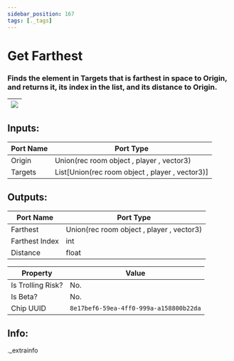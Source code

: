 ```yaml
---
sidebar_position: 167
tags: [._tags]
---
```


# Get Farthest


### Finds the element in Targets that is farthest in space to Origin, and returns it, its index in the list, and its distance to Origin.

| ![](https://images-ext-2.discordapp.net/external/MPmIaQzlEPmgGWlgi-WxBBXt0Bjv_zWPkg1y1f_sy3s/https/www.recroomcircuits.com/image/circuit/absolute-value?width=206&height=108) |
|-----|

## Inputs:
| Port Name | Port Type |
|-----------|-----------|
| Origin | Union(rec room object , player , vector3) |
| Targets | List[Union(rec room object , player , vector3)] |

## Outputs:
| Port Name | Port Type |
|-----------|-----------|
| Farthest | Union(rec room object , player , vector3) |
| Farthest Index | int |
| Distance | float | 

| Property  | Value |
|-------------------|-----------|
| Is Trolling Risk? | No. |
| Is Beta? | No. |
| Chip UUID | `8e17bef6-59ea-4ff0-999a-a158800b22da` |

## Info:
._extrainfo